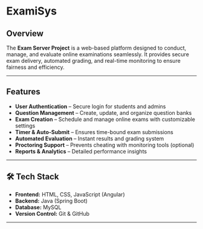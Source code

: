 # ExamiSys
 
##  Overview  
The **Exam Server Project** is a web-based platform designed to conduct, manage, and evaluate online examinations seamlessly. It provides secure exam delivery, automated grading, and real-time monitoring to ensure fairness and efficiency.  

---

##  Features  
-  **User Authentication** – Secure login for students and admins  
-  **Question Management** – Create, update, and organize question banks  
-  **Exam Creation** – Schedule and manage online exams with customizable settings  
-  **Timer & Auto-Submit** – Ensures time-bound exam submissions  
-  **Automated Evaluation** – Instant results and grading system  
-  **Proctoring Support** – Prevents cheating with monitoring tools (optional)  
-  **Reports & Analytics** – Detailed performance insights  

---

## 🛠️ Tech Stack  
- **Frontend:** HTML, CSS, JavaScript (Angular)
- **Backend:** Java (Spring Boot)  
- **Database:** MySQL 
- **Version Control:** Git & GitHub  

---

  
